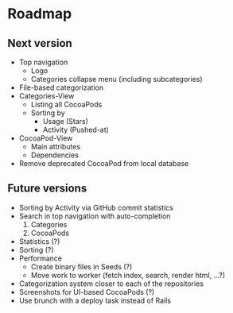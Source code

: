 # Roadmap

## Next version

* Top navigation
  * Logo
  * Categories collapse menu (including subcategories)
* File-based categorization
* Categories-View
  * Listing all CocoaPods
  * Sorting by
    * Usage (Stars)
    * Activity (Pushed-at)
* CocoaPod-View
  * Main attributes
  * Dependencies
* Remove deprecated CocoaPod from local database

## Future versions

* Sorting by Activity via GitHub commit statistics
* Search in top navigation with auto-completion
  1. Categories
  2. CocoaPods
* Statistics (?)
* Sorting (?)
* Performance
  * Create binary files in Seeds (?)
  * Move work to worker (fetch index, search, render html, ...?)
* Categorization system closer to each of the repositories
* Screenshots for UI-based CocoaPods (?)
* Use brunch with a deploy task instead of Rails
